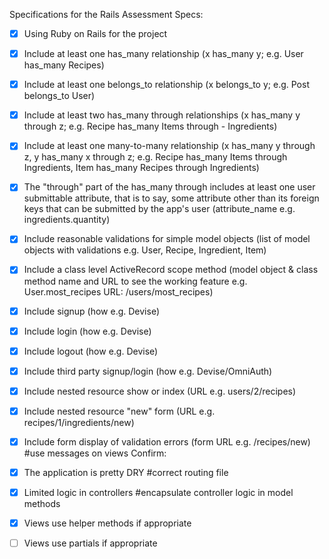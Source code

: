 Specifications for the Rails Assessment
Specs:

 - [X] Using Ruby on Rails for the project
 - [X] Include at least one has_many relationship (x has_many y; e.g. User has_many Recipes)
 - [X] Include at least one belongs_to relationship (x belongs_to y; e.g. Post belongs_to User)
 - [X] Include at least two has_many through relationships (x has_many y through z; e.g. Recipe has_many Items through - Ingredients)
 - [X] Include at least one many-to-many relationship (x has_many y through z, y has_many x through z; e.g. Recipe has_many Items through Ingredients, Item has_many Recipes through Ingredients)
 - [X] The "through" part of the has_many through includes at least one user submittable attribute, that is to say, some attribute other than its foreign keys that can be submitted by the app's user (attribute_name e.g. ingredients.quantity)
 - [X] Include reasonable validations for simple model objects (list of model objects with validations e.g. User, Recipe, Ingredient, Item)
 - [X] Include a class level ActiveRecord scope method (model object & class method name and URL to see the working feature e.g. User.most_recipes URL: /users/most_recipes)
 - [X] Include signup (how e.g. Devise)
 - [X] Include login (how e.g. Devise)
 - [X] Include logout (how e.g. Devise)
 - [X] Include third party signup/login (how e.g. Devise/OmniAuth)
 - [X] Include nested resource show or index (URL e.g. users/2/recipes)
 - [X] Include nested resource "new" form (URL e.g. recipes/1/ingredients/new)
 - [X] Include form display of validation errors (form URL e.g. /recipes/new) #use messages on views
Confirm:

 - [X] The application is pretty DRY #correct routing file
 - [X] Limited logic in controllers #encapsulate controller logic in model methods
 - [X] Views use helper methods if appropriate
 - [ ] Views use partials if appropriate
